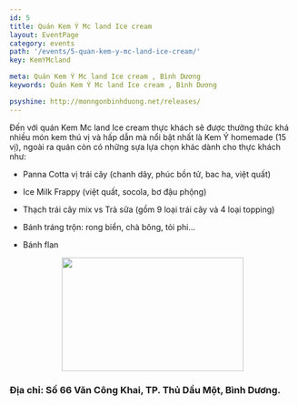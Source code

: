 ```yaml
---
id: 5
title: Quán Kem Ý Mc land Ice cream
layout: EventPage
category: events
path: '/events/5-quan-kem-y-mc-land-ice-cream/'
key: KemYMcland

meta: Quán Kem Ý Mc land Ice cream , Bình Dương
keywords: Quán Kem Ý Mc land Ice cream , Bình Dương

psyshine: http://monngonbinhduong.net/releases/
---
```



Đến với quán Kem Mc land Ice cream thực khách sẽ được thưởng thức khá nhiều món kem thú vị và hấp dẫn mà nổi bật nhất là Kem Ý homemade (15 vị), ngoài ra quán còn có những sựa lựa chọn khác dành cho thực khách như:

- Panna Cotta vị trái cây (chanh dây, phúc bồn tử, bac ha, việt quất)

- Ice Milk Frappy (việt quất, socola, bơ đậu phộng)

- Thạch trái cây mix vs Trà sữa (gồm 9 loại trái cây và 4 loại topping)

- Bánh tráng trộn: rong biển, chà bông, tỏi phi...

- Bánh flan

<div align="center"><img src="http://dulichbinhduong.org.vn/uploads/images/Kem%20%C3%BD.jpg" width="320px" height="200px"></div>

<h3>Địa chỉ: Số 66 Văn Công Khai, TP. Thủ Dầu Một, Bình Dương.</h3>